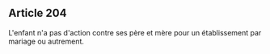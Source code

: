 Article 204
----
L'enfant n'a pas d'action contre ses père et mère pour un établissement par
mariage ou autrement.
